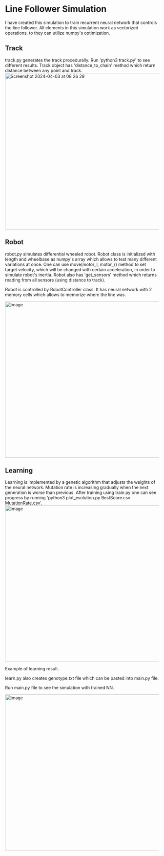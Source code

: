 <h1>Line Follower Simulation</h1>

I have created this simulation to train recurrent neural network that controls the line follower.
All elements in this simulation work as vectorized operations, to they can utilize numpy's optimization.

<h2>Track</h2>
track.py generates the track procedurally. Run 'python3 track.py' to see different results. Track object has 'distance_to_chain' method which return distance between any point and track.


<img height="512" alt="Screenshot 2024-04-03 at 08 26 29" src="https://github.com/Kminek42/Line_Follower_Simulation/assets/51884463/93e219be-d0eb-406a-ac07-843c5c2c9349">

<h2>Robot</h2>
robot.py simulates differential wheeled robot. Robot class is initialized with length and wheelbase as numpy's array which allows to test many different variations at once. One can use move(motor_l, motor_r) method to set target velocity, which will be changed with certain acceleration, in order to simulate robot's inertia. Robot also has 'get_sensors' method which returns reading from all sensors (using distance to track).

Robot is controlled by RobotController class. It has neural network with 2 memory cells which allows to memorize where the line was.

<img height="512" alt="image" src="https://github.com/Kminek42/Line_Follower_Simulation/assets/51884463/3d6bfc1f-6124-4bef-a8f9-f33819c7a48e">

<h2>Learning</h2>
Learning is implemented by a genetic algorithm that adjusts the weights of the neural network. Mutation rate is increasing gradually when the next generation is worse than previous. After training using train.py one can see progress by running 'python3 plot_evolution.py BestScore.csv MutationRate.csv'. 

<img height="512" alt="image" src="https://github.com/Kminek42/Line_Follower_Simulation/assets/51884463/fbfd79ea-df19-4ab1-b328-bfa68316b78c">

Example of learning result.

learn.py also creates genotype.txt file which can be pasted into main.py file.


Run main.py file to see the simulation with trained NN.

<img height="512" alt="image" src="https://github.com/Kminek42/Line_Follower_Simulation/assets/51884463/669ee7f7-1a69-4d30-a10b-328897254e98">

